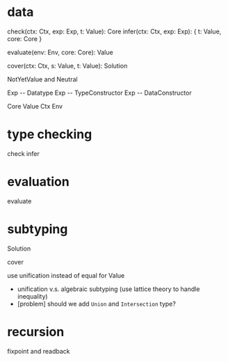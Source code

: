 # data

check(ctx: Ctx, exp: Exp, t: Value): Core
infer(ctx: Ctx, exp: Exp): { t: Value, core: Core }

evaluate(env: Env, core: Core): Value

cover(ctx: Ctx, s: Value, t: Value): Solution

NotYetValue and Neutral

Exp -- Datatype
Exp -- TypeConstructor
Exp -- DataConstructor

Core
Value
Ctx
Env

# type checking

check
infer

# evaluation

evaluate

# subtyping

Solution

cover

use unification instead of equal for Value

- unification v.s. algebraic subtyping (use lattice theory to handle inequality)
- [problem] should we add `Union` and `Intersection` type?

# recursion

fixpoint and readback
